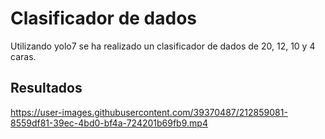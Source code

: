 # Clasificador de dados

Utilizando yolo7 se ha realizado un clasificador de dados de 20, 12, 10 y 4 caras.



## Resultados

https://user-images.githubusercontent.com/39370487/212859081-8559df81-39ec-4bd0-bf4a-724201b69fb9.mp4

